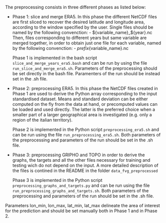 
The preprocessing consists in three different phases as listed below:


- Phase 1: slice and merge ERA5. In this phase the different NetCDF files are first sliced to recover
	the desired latitude and longitude area, according to the window specified by the user. Single
	files should be named by the following convenction:
		- ${variable_name}_${year}.nc
	Then, files corresponding to different years but same variable are merged together, in order to obtain
	just one file for each variable, named by the following convenction:
		- ${prefix}${variable_name}.nc

	Phase 1 is implemented in the bash script `slice_and_merge_years_era5.bash` and can be run by using
	the file `run_slice_and_merge_era5.sh`. Parameters of the preprocessing should be set directly in the
	bash file. Paramenters of the run should be instead set in the .sh file.


- Phase 2: preprocessing ERA5. In this phase the NetCDF files created in Phase 1 are used to derive the Python
	array corresponding to the input standardised dataset. Means and standard deviation can be either
	computed on the fly from the data at hand, or precomputed values can be loaded and used directly.
	The latter is the preferred choice when a smaller part of a larger geographical area is investigated
	(e.g. only a region of the italian territory).

	Phase 2 is implemented in the Python script `preprocessing_era5.sh` and can be run using the file
	`run_preprocessing_era5.sh`. Both parameters of the preprocessing and parameters of the run should be
	set in the .sh file.


- Phase 3: preprocessing GRIPHO and TOPO in order to derive the graphs, the targets and all the other files
	necessary for training and testing wich do not depend on the input. A more detailed description of
	the files is contined in the README in the folder `data_fvg_preprocessed`
	
	Phase 3 is implemented in the Python script `preprocessing_graphs_and_targets.py` and can be run using
	the file `run_preprocessing_graphs_and_targets.sh`. Both parameters of the preprocessing and parameters
	of the run should be set in the .sh file.


Parameters lon_min, lon_max, lat_min, lat_max delineate the area of interest for the prediction and should be set
manually both in Phase 1 and in Phase 2.

